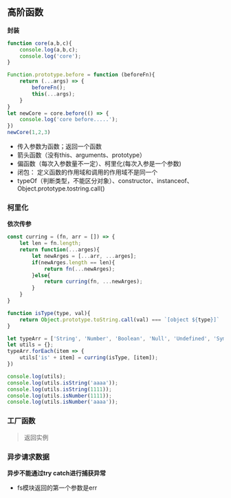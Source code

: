 ## 高阶函数

**封装**
```js
function core(a,b,c){
    console.log(a,b,c);
    console.log('core');
}

Function.prototype.before = function (beforeFn){
    return (...args) => {
        beforeFn();
        this(...args);
    }
}
let newCore = core.before(() => {
    console.log('core before.....');
})
newCore(1,2,3)
```

* 传入参数为函数；返回一个函数
* 箭头函数（没有this、arguments、prototype）
* 偏函数（每次入参数量不一定）、柯里化(每次入参是一个参数)
* 闭包： 定义函数的作用域和调用的作用域不是同一个
* typeOf（判断类型，不能区分对象）、constructor、instanceof、Object.prototype.tostring.call()



### 柯里化

**依次传参**
```js
const curring = (fn, arr = []) => {
    let len = fn.length;
    return function(...arges){
        let newArges = [...arr, ...arges];
        if(newArges.length == len){
            return fn(...newArges);
        }else{
            return curring(fn, ...newArges);
        }
    }
}

function isType(type, val){
    return Object.prototype.toString.call(val) === `[object ${type}]`
}

let typeArr = ['String', 'Number', 'Boolean', 'Null', 'Undefined', 'Symbol', 'Function', 'Object', 'Array'];
let utils = {};
typeArr.forEach(item => {
    utils['is' + item] = curring(isType, [item]);
})

console.log(utils);
console.log(utils.isString('aaaa'));
console.log(utils.isString(1111));
console.log(utils.isNumber(1111));
console.log(utils.isNumber('aaaa'));
```



### 工厂函数

> 返回实例

### 异步请求数据

**异步不能通过try catch进行捕获异常**

* fs模块返回的第一个参数是err

